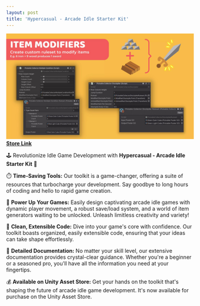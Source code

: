 ```yaml
---
layout: post
title: 'Hypercasual - Arcade Idle Starter Kit'
---
```

![screenshot](/assets/img/projects/proj-2/idle-itemModifiers.jpg)
[**Store Link**](https://assetstore.unity.com/packages/tools/game-toolkits/hypercasual-arcade-idle-starter-kit-234142) <br/>

🕹️ Revolutionize Idle Game Development with **Hypercasual - Arcade Idle Starter Kit** 🚀

⏱️ **Time-Saving Tools:** Our toolkit is a game-changer, offering a suite of resources that turbocharge your development. Say goodbye to long hours of coding and hello to rapid game creation.

🕺 **Power Up Your Games:** Easily design captivating arcade idle games with dynamic player movement, a robust save/load system, and a world of item generators waiting to be unlocked. Unleash limitless creativity and variety!

🧰 **Clean, Extensible Code:** Dive into your game's core with confidence. Our toolkit boasts organized, easily extensible code, ensuring that your ideas can take shape effortlessly.

📖 **Detailed Documentation:** No matter your skill level, our extensive documentation provides crystal-clear guidance. Whether you're a beginner or a seasoned pro, you'll have all the information you need at your fingertips.

💰 **Available on Unity Asset Store:** Get your hands on the toolkit that's shaping the future of arcade idle game development. It's now available for purchase on the Unity Asset Store.

